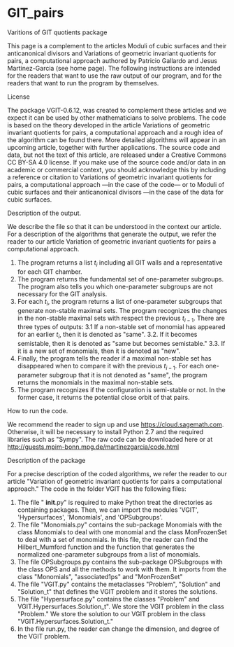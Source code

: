 # GIT_pairs

Varitions of GIT quotients package

This page is a complement to the articles Moduli of cubic surfaces and their anticanonical divisors and Variations of geometric invariant quotients for pairs, a computational approach authored by Patricio Gallardo and Jesus Martinez-Garcia
(see home page). The following instructions are intended for the readers that want to use the raw output of our program, and for the readers that want to run the program by themselves.

License

The package VGIT-0.6.12, was created to complement these articles and we expect it can be used by other mathematicians to solve problems. The code is based on the theory developed in the article Variations of geometric invariant quotients for pairs, a computational approach and a rough idea of the algorithm can be found there. More detailed algorithms will appear in an upcoming article, together with further applications. The source code and data, but not the text of this article, are released under a Creative Commons CC BY-SA 4.0 license. If you make use of the source code and/or data in an academic or commercial context, you should acknowledge this by including a reference or citation to Variations of geometric invariant quotients for pairs, a computational approach —in the case of the code— or to Moduli of cubic surfaces and their anticanonical divisors —in the case of the data for cubic surfaces. 

Description of the output.

We describe the file so that it can be understood in the context our article. For a description of the algorithms that generate the output, we refer the reader to our article Variation of geometric invariant quotients for pairs a computational approach.

1. The program returns a list $t_i$ including all GIT walls and a representative for each GIT chamber.
2. The program returns the fundamental set of one-parameter subgroups. The program also tells you which one-parameter subgroups are not necessary for the GIT analysis.
3. For each $t_i$, the program returns a list of one-parameter subgroups that generate non-stable maximal sets. The program recognizes the changes in the non-stable maximal sets with respect the previous $t_{i-1}$. There are three types of outputs:
 3.1 If a non-stable set of monomial has appeared for an earlier $t_i$, then it is denoted as "same".
 3.2. If it becomes semistable, then it is denoted as "same but becomes semistable."
 3.3. If it is a new set of monomials, then it is denoted as "new".
4. Finally, the program tells the reader if a maximal non-stable set has disappeared when to compare it with the previous $t_{i-1}$. For each one-parameter subgroup that it is not denoted as "same", the program returns the monomials in the maximal non-stable sets.
5. The program recognizes if the configuration is semi-stable or not. In the former case, it returns the potential close orbit of that pairs.

How to run the code.

We recommend the reader to sign up and use https://cloud.sagemath.com. Otherwise, it will be necessary to install Python 2.7 and the required libraries such as "Sympy". The raw code can be downloaded here or at http://guests.mpim-bonn.mpg.de/martinezgarcia/code.html

Description of the package

For a precise description of the coded algorithms, we refer the reader to our article "Variation of geometric invariant quotients for pairs a computational approach." The code in the folder VGIT has the following files:
1. The file " __init__.py" is required to make Python treat the directories as containing packages. Then, we can import the modules 'VGIT', 'Hypersurfaces', 'Monomials', and 'OPSubgroups'.
2. The file "Monomials.py" contains the sub-package Monomials with the class Monomials to deal with one monomial and the class MonFrozenSet to deal with a set of monomials. In this file, the reader can find the Hilbert_Mumford function and the function that generates the normalized one-parameter subgroups from a list of monomials.
3. The file OPSubgroups.py contains the sub-package OPSubgroups with the class OPS and all the methods to work with them. It imports from the class "Monomials", "associated1ps" and "MonFrozenSet"
4. The file "VGIT.py" contains the metaclasses "Problem", "Solution" and "Solution_t" that defines the VGIT problem and it stores the solutions.
5. The file "Hypersurface.py" contains the classes "Problem" and VGIT.Hypersurfaces.Solution_t". We store the VGIT problem in the class "Problem." We store the solution to our VGIT problem in the class "VGIT.Hypersurfaces.Solution_t."
6. In the file run.py, the reader can change the dimension, and degree of the VGIT problem.
